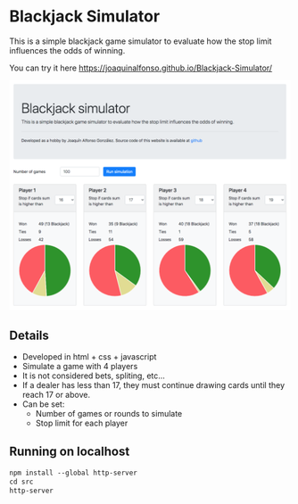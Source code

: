 # Blackjack Simulator
This is a simple blackjack game simulator to evaluate how the stop limit influences the odds of winning.

You can try it here https://joaquinalfonso.github.io/Blackjack-Simulator/

![](./images/screenshot.png "Blackjack simulator")

## Details

* Developed in html + css + javascript
* Simulate a game with 4 players
* It is not considered bets, spliting, etc...
* If a dealer has less than 17, they must continue drawing cards until they reach 17 or above.
* Can be set:
    * Number of games or rounds to simulate
    * Stop limit for each player

## Running on localhost
```
npm install --global http-server
cd src
http-server
```
